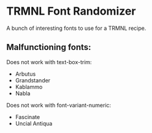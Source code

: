 # TRMNL Font Randomizer

A bunch of interesting fonts to use for a TRMNL recipe.

## Malfunctioning fonts:

Does not work with text-box-trim:

- Arbutus
- Grandstander
- Kablammo
- Nabla

Does not work with font-variant-numeric:

- Fascinate
- Uncial Antiqua
